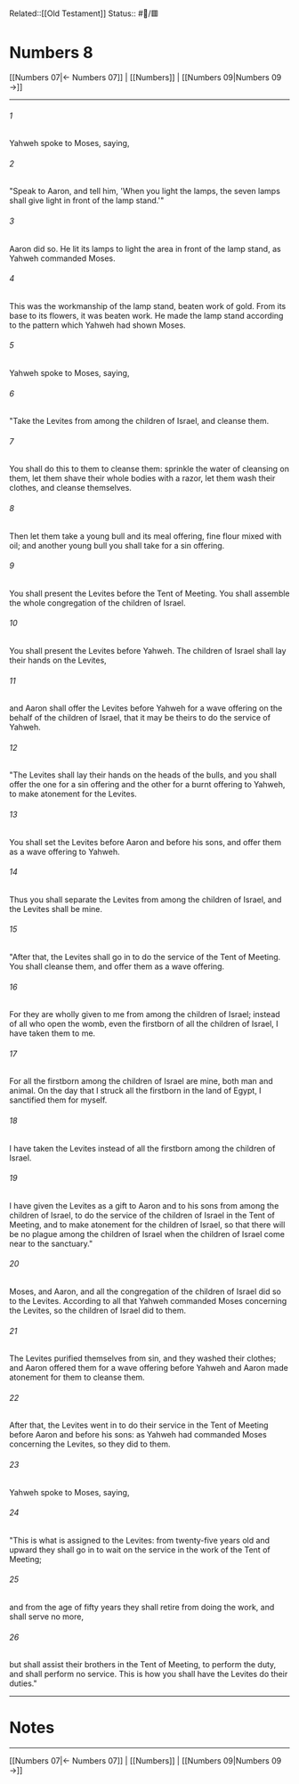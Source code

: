 Related::[[Old Testament]]
Status:: #📖/🟥
# Numbers 8

[[Numbers 07|← Numbers 07]] | [[Numbers]] | [[Numbers 09|Numbers 09 →]]
***



###### 1 
Yahweh spoke to Moses, saying, 

###### 2 
"Speak to Aaron, and tell him, 'When you light the lamps, the seven lamps shall give light in front of the lamp stand.'" 

###### 3 
Aaron did so. He lit its lamps to light the area in front of the lamp stand, as Yahweh commanded Moses. 

###### 4 
This was the workmanship of the lamp stand, beaten work of gold. From its base to its flowers, it was beaten work. He made the lamp stand according to the pattern which Yahweh had shown Moses. 

###### 5 
Yahweh spoke to Moses, saying, 

###### 6 
"Take the Levites from among the children of Israel, and cleanse them. 

###### 7 
You shall do this to them to cleanse them: sprinkle the water of cleansing on them, let them shave their whole bodies with a razor, let them wash their clothes, and cleanse themselves. 

###### 8 
Then let them take a young bull and its meal offering, fine flour mixed with oil; and another young bull you shall take for a sin offering. 

###### 9 
You shall present the Levites before the Tent of Meeting. You shall assemble the whole congregation of the children of Israel. 

###### 10 
You shall present the Levites before Yahweh. The children of Israel shall lay their hands on the Levites, 

###### 11 
and Aaron shall offer the Levites before Yahweh for a wave offering on the behalf of the children of Israel, that it may be theirs to do the service of Yahweh. 

###### 12 
"The Levites shall lay their hands on the heads of the bulls, and you shall offer the one for a sin offering and the other for a burnt offering to Yahweh, to make atonement for the Levites. 

###### 13 
You shall set the Levites before Aaron and before his sons, and offer them as a wave offering to Yahweh. 

###### 14 
Thus you shall separate the Levites from among the children of Israel, and the Levites shall be mine. 

###### 15 
"After that, the Levites shall go in to do the service of the Tent of Meeting. You shall cleanse them, and offer them as a wave offering. 

###### 16 
For they are wholly given to me from among the children of Israel; instead of all who open the womb, even the firstborn of all the children of Israel, I have taken them to me. 

###### 17 
For all the firstborn among the children of Israel are mine, both man and animal. On the day that I struck all the firstborn in the land of Egypt, I sanctified them for myself. 

###### 18 
I have taken the Levites instead of all the firstborn among the children of Israel. 

###### 19 
I have given the Levites as a gift to Aaron and to his sons from among the children of Israel, to do the service of the children of Israel in the Tent of Meeting, and to make atonement for the children of Israel, so that there will be no plague among the children of Israel when the children of Israel come near to the sanctuary." 

###### 20 
Moses, and Aaron, and all the congregation of the children of Israel did so to the Levites. According to all that Yahweh commanded Moses concerning the Levites, so the children of Israel did to them. 

###### 21 
The Levites purified themselves from sin, and they washed their clothes; and Aaron offered them for a wave offering before Yahweh and Aaron made atonement for them to cleanse them. 

###### 22 
After that, the Levites went in to do their service in the Tent of Meeting before Aaron and before his sons: as Yahweh had commanded Moses concerning the Levites, so they did to them. 

###### 23 
Yahweh spoke to Moses, saying, 

###### 24 
"This is what is assigned to the Levites: from twenty-five years old and upward they shall go in to wait on the service in the work of the Tent of Meeting; 

###### 25 
and from the age of fifty years they shall retire from doing the work, and shall serve no more, 

###### 26 
but shall assist their brothers in the Tent of Meeting, to perform the duty, and shall perform no service. This is how you shall have the Levites do their duties."

---
# Notes


***
[[Numbers 07|← Numbers 07]] | [[Numbers]] | [[Numbers 09|Numbers 09 →]]
